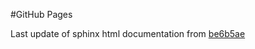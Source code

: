 #GitHub Pages

Last update of sphinx html documentation from [be6b5ae](https://github.com/connorferster/forallpeople/tree/be6b5aebb7377e9cad6f0a33c76482ecf59f6ecd)
